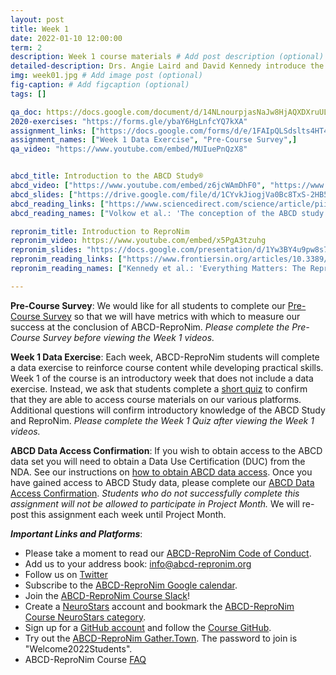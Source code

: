 ```yaml
---
layout: post
title: Week 1
date: 2022-01-10 12:00:00
term: 2
description: Week 1 course materials # Add post description (optional)
detailed-description: Drs. Angie Laird and David Kennedy introduce the ABCD-ReproNim course, the ABCD Study, and ReproNim - a center for Reproducible Neuroimaging Computation.
img: week01.jpg # Add image post (optional)
fig-caption: # Add figcaption (optional)
tags: []

qa_doc: https://docs.google.com/document/d/14NLnourpjasNaJw8HjAQXDXruULLYN4NK-yNzY0K1Xo/edit?usp=sharing
2020-exercises: "https://forms.gle/ybaY6HgLnfcYQ7kXA"
assignment_links: ["https://docs.google.com/forms/d/e/1FAIpQLSdslts4HT4x0GSb-reBhNFL3B8KGZ-LDmTpquNmt0N7uQe4QQ/viewform?usp=sf_link", "https://docs.google.com/forms/d/e/1FAIpQLSeFog9Uof5SyHO3DEFstZWGBLqO-3pQm7Hiy2xHgPInSgtoJQ/viewform?usp=sf_link",]
assignment_names: ["Week 1 Data Exercise", "Pre-Course Survey",]
qa_video: "https://www.youtube.com/embed/MUIuePnQzX8"


abcd_title: Introduction to the ABCD Study®
abcd_video: ["https://www.youtube.com/embed/z6jcWAmDhF0", "https://www.youtube.com/embed/MQNtNc2dPSI"]
abcd_slides: ["https://drive.google.com/file/d/1CYvkJiogjVa0Bc8TxS-2HB5-CJ8wsltx/view?usp=sharing", "https://drive.google.com/file/d/1LXi6WhXWvKyRkXptm-byYW84B3uP1Ju2/view?usp=sharing"]
abcd_reading_links: ["https://www.sciencedirect.com/science/article/pii/S1878929317300725", "https://www.sciencedirect.com/science/article/pii/S1878929317301883", "https://www.sciencedirect.com/science/article/pii/S1878929317302268"]
abcd_reading_names: ["Volkow et al.: 'The conception of the ABCD study: From substance use to a broad NIH collaboration'", "Jernigan et al.: 'Introduction (Developmental Cognitive Neuroscience)'", "Auchter et al.: 'A description of the ABCD organizational structure and communication framework'"]

repronim_title: Introduction to ReproNim
repronim_video: https://www.youtube.com/embed/x5PgA3tzuhg
repronim_slides: "https://docs.google.com/presentation/d/1Yw3BY4u9pw8s7be9K6zeCFcUAZ430kQoe5_m0-ooFUw/edit?usp=sharing"
repronim_reading_links: ["https://www.frontiersin.org/articles/10.3389/fninf.2019.00001/full", "https://www.nature.com/articles/s41562-016-0021"]
repronim_reading_names: ["Kennedy et al.: 'Everything Matters: The ReproNim Perspective on Reproducible Neuroimaging'", "Munafò et al.: 'A manifesto for reproducible science'"]

---
```


**Pre-Course Survey**: We would like for all students to complete our [Pre-Course Survey](https://docs.google.com/forms/d/e/1FAIpQLSeFog9Uof5SyHO3DEFstZWGBLqO-3pQm7Hiy2xHgPInSgtoJQ/viewform?usp=sf_link) so that we will have metrics with which to measure our success at the conclusion of ABCD-ReproNim. *Please complete the Pre-Course Survey before viewing the Week 1 videos.*

**Week 1 Data Exercise**: Each week, ABCD-ReproNim students will complete a data exercise to reinforce course content while developing practical skills. Week 1 of the course is an introductory week that does not include a data exercise. Instead, we ask that students complete a [short quiz](https://docs.google.com/forms/d/e/1FAIpQLSdslts4HT4x0GSb-reBhNFL3B8KGZ-LDmTpquNmt0N7uQe4QQ/viewform?usp=sf_link) to confirm that they are able to access course materials on our various platforms. Additional questions will confirm introductory knowledge of the ABCD Study and ReproNim. *Please complete the Week 1 Quiz after viewing the Week 1 videos.*

**ABCD Data Access Confirmation**: If you wish to obtain access to the ABCD data set you will need to obtain a Data Use Certification (DUC) from the NDA. See our instructions on [how to obtain ABCD data access](https://docs.google.com/document/d/18hsT2x15bypuXFcfMQb9Ck_YEB7VvY2j4w5hwbV78A4/edit?usp=drive_web&ouid=112657771088417572612). Once you have gained access to ABCD Study data, please complete our [ABCD Data Access Confirmation](https://docs.google.com/forms/d/e/1FAIpQLSdZbXLB2HdciB88YN3JIXg6OdUN2dq1KnLTolIcos2Tu6FazA/viewform?usp=sf_link). *Students who do not successfully complete this assignment will not be allowed to participate in Project Month.* We will re-post this assignment each week until Project Month.

***Important Links and Platforms***:

- Please take a moment to read our [ABCD-ReproNim Code of Conduct](https://docs.google.com/document/d/1XQf9aEggUlwIlft8mVGC1mdMjiJVWF4RDnnVGWKvfo8/edit#).
- Add us to your address book: [info@abcd-repronim.org](info@abcd-repronim.org)
- Follow us on [Twitter](https://twitter.com/ABCD_ReproNim)
- Subscribe to the [ABCD-ReproNim Google calendar](https://calendar.google.com/calendar?cid=YWJjZHJlcHJvbmltQGdtYWlsLmNvbQ).
- Join the [ABCD-ReproNim Course Slack](https://join.slack.com/t/abcd-repronim/shared_invite/zt-10cohhxpu-FACA4k5QlMYXmcckClj84g)!
- Create a [NeuroStars](https://neurostars.org/) account and bookmark the [ABCD-ReproNim Course NeuroStars category](https://neurostars.org/c/abcd-repronim/232).
- Sign up for a [GitHub account](https://github.com/join) and follow the [Course GitHub](https://github.com/ABCD-ReproNim).
- Try out the [ABCD-ReproNim Gather.Town](https://gather.town/app/vC4xzIIrfbFvptPB/abcd-repronim). The password to join is "Welcome2022Students".
- ABCD-ReproNim Course [FAQ](https://docs.google.com/document/d/1OybUpkyHhlmKecQ4ERLM71s86t2D-OLnV4TrRxtNZ5U/edit?usp=sharing)
